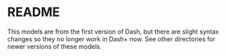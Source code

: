 # README

This models are from the first version of Dash, but there are slight syntax changes so they no longer work in Dash+ now.  See other directories for newer versions of these models.
